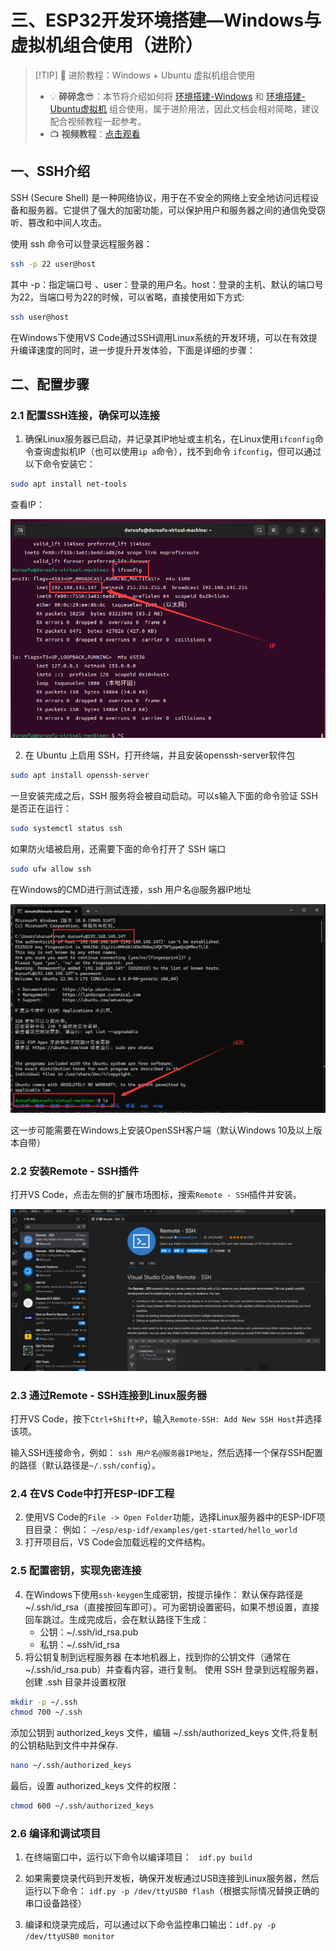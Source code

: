 # 三、ESP32开发环境搭建—Windows与虚拟机组合使用（进阶）

> [!TIP] 🚀 进阶教程：Windows + Ubuntu 虚拟机组合使用 
> - 💡 **碎碎念**😎：本节将介绍如何将 [环境搭建-Windows](1.环境搭建-Windows.md) 和 [环境搭建-Ubuntu虚拟机](2.环境搭建-Ubuntu虚拟机.md) 组合使用，属于进阶用法，因此文档会相对简略，建议配合视频教程一起参考。  
> - 📺 **视频教程**：[点击观看](https://www.bilibili.com/video/BV1s2rGYsE4V)  
## 一、SSH介绍

SSH (Secure Shell) 是一种网络协议，用于在不安全的网络上安全地访问远程设备和服务器。它提供了强大的加密功能，可以保护用户和服务器之间的通信免受窃听、篡改和中间人攻击。

使用 ssh 命令可以登录远程服务器：

``` sh
ssh -p 22 user@host
```

其中 -p：指定端口号 、user：登录的用户名。host：登录的主机、默认的端口号为22，当端口号为22的时候，可以省略，直接使用如下方式:

```sh
ssh user@host
```

在Windows下使用VS Code通过SSH调用Linux系统的开发环境，可以在有效提升编译速度的同时，进一步提升开发体验，下面是详细的步骤：

## 二、配置步骤
### 2.1 配置SSH连接，确保可以连接

1. 确保Linux服务器已启动，并记录其IP地址或主机名，在Linux使用`ifconfig`命令查询虚拟机IP（也可以使用`ip a`命令），找不到命令 `ifconfig`，但可以通过以下命令安装它：

```sh
sudo apt install net-tools
```

查看IP：

![](attachments/20250105213409.png)


2. 在 Ubuntu 上启用 SSH，打开终端，并且安装openssh-server软件包

```sh
sudo apt install openssh-server
```

一旦安装完成之后，SSH 服务将会被自动启动。可以s输入下面的命令验证 SSH 是否正在运行：

```sh
sudo systemctl status ssh
```

如果防火墙被启用，还需要下面的命令打开了 SSH 端口

```sh
sudo ufw allow ssh
```

在Windows的CMD进行测试连接，ssh 用户名@服务器IP地址

![](attachments/20250105213305.png)
  
  这一步可能需要在Windows上安装OpenSSH客户端（默认Windows 10及以上版本自带）
### 2.2 安装Remote - SSH插件

打开VS Code，点击左侧的扩展市场图标，搜索`Remote - SSH`插件并安装。

![](attachments/20250104234434.png)


### 2.3 通过Remote - SSH连接到Linux服务器

打开VS Code，按下`Ctrl+Shift+P`，输入`Remote-SSH: Add New SSH Host`并选择该项。

输入SSH连接命令，例如：  `ssh 用户名@服务器IP地址`，然后选择一个保存SSH配置的路径（默认路径是`~/.ssh/config`）。

### 2.4 在VS Code中打开ESP-IDF工程

2. 使用VS Code的`File -> Open Folder`功能，选择Linux服务器中的ESP-IDF项目目录：
   例如： `~/esp/esp-idf/examples/get-started/hello_world`
3. 打开项目后，VS Code会加载远程的文件结构。

### 2.5 配置密钥，实现免密连接

4. 在Windows下使用`ssh-keygen`生成密钥，按提示操作：
   默认保存路径是 ~/.ssh/id_rsa（直接按回车即可）。可为密钥设置密码，如果不想设置，直接回车跳过。生成完成后，会在默认路径下生成：
	- 公钥：~/.ssh/id_rsa.pub
	- 私钥：~/.ssh/id_rsa
5. 将公钥复制到远程服务器
   在本地机器上，找到你的公钥文件（通常在 ~/.ssh/id_rsa.pub）并查看内容，进行复制。
   使用 SSH 登录到远程服务器，创建 .ssh 目录并设置权限
   
``` sh
mkdir -p ~/.ssh
chmod 700 ~/.ssh
```
   
   添加公钥到 authorized_keys 文件，编辑 ~/.ssh/authorized_keys 文件,将复制的公钥粘贴到文件中并保存.
   
``` sh
nano ~/.ssh/authorized_keys
```

最后，设置 authorized_keys 文件的权限：

``` sh
chmod 600 ~/.ssh/authorized_keys
```

### 2.6 编译和调试项目

1. 在终端窗口中，运行以下命令以编译项目： ` idf.py build`

2. 如果需要烧录代码到开发板，确保开发板通过USB连接到Linux服务器，然后运行以下命令：
   `idf.py -p /dev/ttyUSB0 flash`（根据实际情况替换正确的串口设备路径）

3. 编译和烧录完成后，可以通过以下命令监控串口输出：`idf.py -p /dev/ttyUSB0 monitor`

